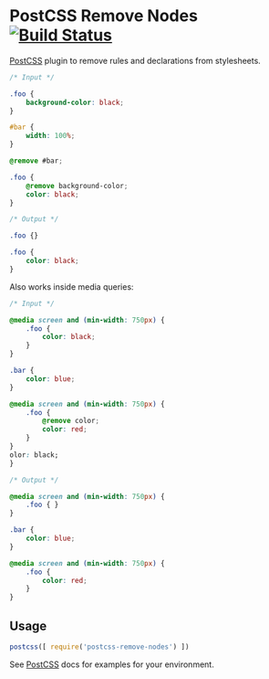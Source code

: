 # PostCSS Remove Nodes [![Build Status][ci-img]][ci]

[PostCSS] plugin to remove rules and declarations from stylesheets.

[PostCSS]: https://github.com/postcss/postcss
[ci-img]:  https://travis-ci.org/esko/postcss-remove-nodes.svg
[ci]:      https://travis-ci.org/esko/postcss-remove-nodes

```css
/* Input */

.foo {
    background-color: black;
}

#bar {
    width: 100%;
}

@remove #bar;

.foo {
    @remove background-color;
    color: black;    
}
```

```css
/* Output */

.foo {}

.foo {
    color: black;
}
```

Also works inside media queries: 

```css
/* Input */

@media screen and (min-width: 750px) {
    .foo {
        color: black;
    }
}

.bar {
    color: blue;
}

@media screen and (min-width: 750px) {
    .foo {
        @remove color;
        color: red;
    }
}
olor: black;    
}
```

```css
/* Output */

@media screen and (min-width: 750px) {
    .foo { }
}

.bar {
    color: blue;
}

@media screen and (min-width: 750px) {
    .foo {
        color: red;
    }
}

```

## Usage

```js
postcss([ require('postcss-remove-nodes') ])
```

See [PostCSS] docs for examples for your environment.
